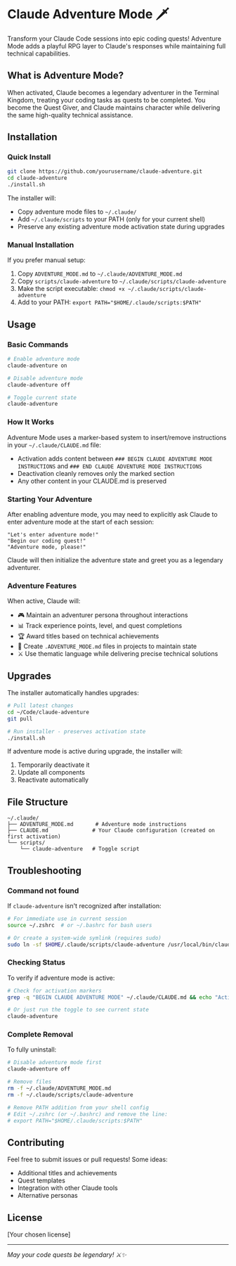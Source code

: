 # Claude Adventure Mode 🗡️

Transform your Claude Code sessions into epic coding quests! Adventure Mode adds a playful RPG layer to Claude's responses while maintaining full technical capabilities.

## What is Adventure Mode?

When activated, Claude becomes a legendary adventurer in the Terminal Kingdom, treating your coding tasks as quests to be completed. You become the Quest Giver, and Claude maintains character while delivering the same high-quality technical assistance.

## Installation

### Quick Install

```bash
git clone https://github.com/yourusername/claude-adventure.git
cd claude-adventure
./install.sh
```

The installer will:
- Copy adventure mode files to `~/.claude/`
- Add `~/.claude/scripts` to your PATH (only for your current shell)
- Preserve any existing adventure mode activation state during upgrades

### Manual Installation

If you prefer manual setup:

1. Copy `ADVENTURE_MODE.md` to `~/.claude/ADVENTURE_MODE.md`
2. Copy `scripts/claude-adventure` to `~/.claude/scripts/claude-adventure`
3. Make the script executable: `chmod +x ~/.claude/scripts/claude-adventure`
4. Add to your PATH: `export PATH="$HOME/.claude/scripts:$PATH"`

## Usage

### Basic Commands

```bash
# Enable adventure mode
claude-adventure on

# Disable adventure mode
claude-adventure off

# Toggle current state
claude-adventure
```

### How It Works

Adventure Mode uses a marker-based system to insert/remove instructions in your `~/.claude/CLAUDE.md` file:
- Activation adds content between `### BEGIN CLAUDE ADVENTURE MODE INSTRUCTIONS` and `### END CLAUDE ADVENTURE MODE INSTRUCTIONS`
- Deactivation cleanly removes only the marked section
- Any other content in your CLAUDE.md is preserved

### Starting Your Adventure

After enabling adventure mode, you may need to explicitly ask Claude to enter adventure mode at the start of each session:

```
"Let's enter adventure mode!"
"Begin our coding quest!"
"Adventure mode, please!"
```

Claude will then initialize the adventure state and greet you as a legendary adventurer.

### Adventure Features

When active, Claude will:
- 🎮 Maintain an adventurer persona throughout interactions
- 📊 Track experience points, level, and quest completions
- 🏆 Award titles based on technical achievements
- 📜 Create `.ADVENTURE_MODE.md` files in projects to maintain state
- ⚔️ Use thematic language while delivering precise technical solutions

## Upgrades

The installer automatically handles upgrades:

```bash
# Pull latest changes
cd ~/Code/claude-adventure
git pull

# Run installer - preserves activation state
./install.sh
```

If adventure mode is active during upgrade, the installer will:
1. Temporarily deactivate it
2. Update all components
3. Reactivate automatically

## File Structure

```
~/.claude/
├── ADVENTURE_MODE.md       # Adventure mode instructions
├── CLAUDE.md              # Your Claude configuration (created on first activation)
└── scripts/
    └── claude-adventure   # Toggle script
```

## Troubleshooting

### Command not found

If `claude-adventure` isn't recognized after installation:

```bash
# For immediate use in current session
source ~/.zshrc  # or ~/.bashrc for bash users

# Or create a system-wide symlink (requires sudo)
sudo ln -sf $HOME/.claude/scripts/claude-adventure /usr/local/bin/claude-adventure
```

### Checking Status

To verify if adventure mode is active:

```bash
# Check for activation markers
grep -q "BEGIN CLAUDE ADVENTURE MODE" ~/.claude/CLAUDE.md && echo "Active" || echo "Inactive"

# Or just run the toggle to see current state
claude-adventure
```

### Complete Removal

To fully uninstall:

```bash
# Disable adventure mode first
claude-adventure off

# Remove files
rm -f ~/.claude/ADVENTURE_MODE.md
rm -f ~/.claude/scripts/claude-adventure

# Remove PATH addition from your shell config
# Edit ~/.zshrc (or ~/.bashrc) and remove the line:
# export PATH="$HOME/.claude/scripts:$PATH"
```

## Contributing

Feel free to submit issues or pull requests! Some ideas:
- Additional titles and achievements
- Quest templates
- Integration with other Claude tools
- Alternative personas

## License

[Your chosen license]

---

*May your code quests be legendary! ⚔️✨*
